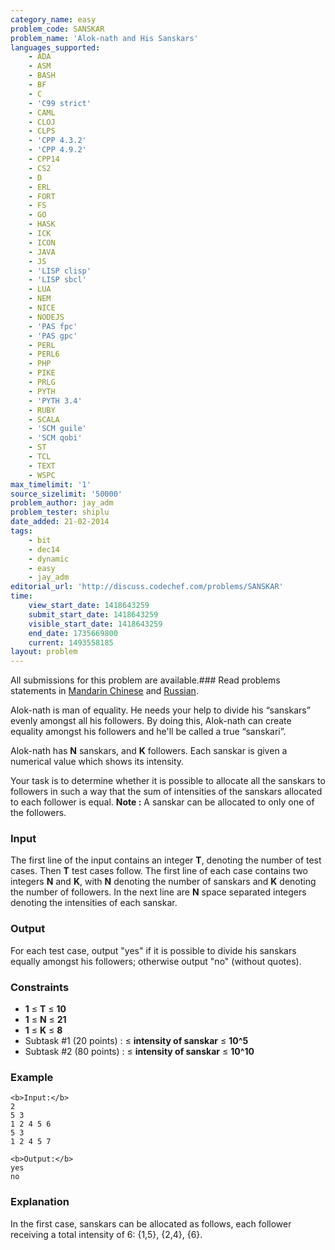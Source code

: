 ```yaml
---
category_name: easy
problem_code: SANSKAR
problem_name: 'Alok-nath and His Sanskars'
languages_supported:
    - ADA
    - ASM
    - BASH
    - BF
    - C
    - 'C99 strict'
    - CAML
    - CLOJ
    - CLPS
    - 'CPP 4.3.2'
    - 'CPP 4.9.2'
    - CPP14
    - CS2
    - D
    - ERL
    - FORT
    - FS
    - GO
    - HASK
    - ICK
    - ICON
    - JAVA
    - JS
    - 'LISP clisp'
    - 'LISP sbcl'
    - LUA
    - NEM
    - NICE
    - NODEJS
    - 'PAS fpc'
    - 'PAS gpc'
    - PERL
    - PERL6
    - PHP
    - PIKE
    - PRLG
    - PYTH
    - 'PYTH 3.4'
    - RUBY
    - SCALA
    - 'SCM guile'
    - 'SCM qobi'
    - ST
    - TCL
    - TEXT
    - WSPC
max_timelimit: '1'
source_sizelimit: '50000'
problem_author: jay_adm
problem_tester: shiplu
date_added: 21-02-2014
tags:
    - bit
    - dec14
    - dynamic
    - easy
    - jay_adm
editorial_url: 'http://discuss.codechef.com/problems/SANSKAR'
time:
    view_start_date: 1418643259
    submit_start_date: 1418643259
    visible_start_date: 1418643259
    end_date: 1735669800
    current: 1493558185
layout: problem
---
```

All submissions for this problem are available.###  Read problems statements in [Mandarin Chinese](http://www.codechef.com/download/translated/DEC14/mandarin/SANSKAR.pdf) and [Russian](http://www.codechef.com/download/translated/DEC14/russian/SANSKAR.pdf).

Alok-nath is man of equality. He needs your help to divide his “sanskars” evenly amongst all his followers. By doing this, Alok-nath can create equality amongst his followers and he'll be called a true “sanskari”.

Alok-nath has **N** sanskars, and **K** followers. Each sanskar is given a numerical value which shows its intensity.

Your task is to determine whether it is possible to allocate all the sanskars to followers in such a way that the sum of intensities of the sanskars allocated to each follower is equal. **Note :** A sanskar can be allocated to only one of the followers.

### Input

The first line of the input contains an integer **T**, denoting the number of test cases. Then **T** test cases follow. The first line of each case contains two integers **N** and **K**, with **N** denoting the number of sanskars and **K** denoting the number of followers. In the next line are **N** space separated integers denoting the intensities of each sanskar.

### Output

For each test case, output "yes" if it is possible to divide his sanskars equally amongst his followers; otherwise output "no" (without quotes).

### Constraints

- **1** ≤ **T** ≤ **10**
- **1** ≤ **N** ≤ **21**
- **1** ≤ **K** ≤ **8**
- Subtask #1 (20 points) :  ≤ **intensity of sanskar** ≤ **10^5**
- Subtask #2 (80 points) :  ≤ **intensity of sanskar** ≤ **10^10**

### Example

```
<b>Input:</b>
2
5 3
1 2 4 5 6
5 3
1 2 4 5 7

<b>Output:</b>
yes
no

```
### Explanation

In the first case, sanskars can be allocated as follows, each follower receiving a total intensity of 6: {1,5}, {2,4}, {6}.